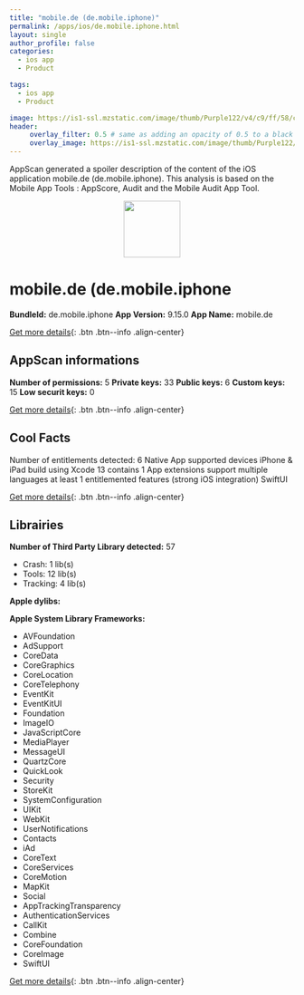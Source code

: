 ```yaml
---
title: "mobile.de (de.mobile.iphone)"
permalink: /apps/ios/de.mobile.iphone.html
layout: single
author_profile: false
categories: 
  - ios app 
  - Product 

tags: 
  - ios app 
  - Product 

image: https://is1-ssl.mzstatic.com/image/thumb/Purple122/v4/c9/ff/58/c9ff58f3-4158-1e81-71b5-aaeee241ebde/AppIcon-0-1x_U007emarketing-0-6-0-0-85-220.png/512x512bb.jpg
header: 
     overlay_filter: 0.5 # same as adding an opacity of 0.5 to a black background
     overlay_image: https://is1-ssl.mzstatic.com/image/thumb/Purple122/v4/c9/ff/58/c9ff58f3-4158-1e81-71b5-aaeee241ebde/AppIcon-0-1x_U007emarketing-0-6-0-0-85-220.png/512x512bb.jpg
---
```

AppScan generated a spoiler description of the content of the iOS application mobile.de (de.mobile.iphone). This analysis is based on the Mobile App Tools : AppScore, Audit and the Mobile Audit App Tool.

  
  
<div style="text-align: center;"><img src="https://is1-ssl.mzstatic.com/image/thumb/Purple122/v4/c9/ff/58/c9ff58f3-4158-1e81-71b5-aaeee241ebde/AppIcon-0-1x_U007emarketing-0-6-0-0-85-220.png/512x512bb.jpg" width="100" height="100"></div>  
  
# mobile.de (de.mobile.iphone

**BundleId:** de.mobile.iphone
**App Version:** 9.15.0
**App Name:** mobile.de


[Get more details](/pricing.html){: .btn .btn--info .align-center}  
  
## AppScan informations 

**Number of permissions:** 5
**Private keys:** 33
**Public keys:** 6
**Custom keys:** 15
**Low securit keys:** 0
  
[Get more details](/pricing.html){: .btn .btn--info .align-center}

## Cool Facts

Number of entitlements detected: 6
Native App
supported devices iPhone & iPad
build using Xcode 13
contains 1 App extensions
support multiple languages
at least 1 entitlemented features (strong iOS integration)
SwiftUI
  
[Get more details](/pricing.html){: .btn .btn--info .align-center}

## Librairies 
**Number of Third Party Library detected:** 57
- Crash: 1 lib(s)
- Tools: 12 lib(s)
- Tracking: 4 lib(s)

**Apple dylibs:**


**Apple System Library Frameworks:**
- AVFoundation
- AdSupport
- CoreData
- CoreGraphics
- CoreLocation
- CoreTelephony
- EventKit
- EventKitUI
- Foundation
- ImageIO
- JavaScriptCore
- MediaPlayer
- MessageUI
- QuartzCore
- QuickLook
- Security
- StoreKit
- SystemConfiguration
- UIKit
- WebKit
- UserNotifications
- Contacts
- iAd
- CoreText
- CoreServices
- CoreMotion
- MapKit
- Social
- AppTrackingTransparency
- AuthenticationServices
- CallKit
- Combine
- CoreFoundation
- CoreImage
- SwiftUI


  
[Get more details](/pricing.html){: .btn .btn--info .align-center}

